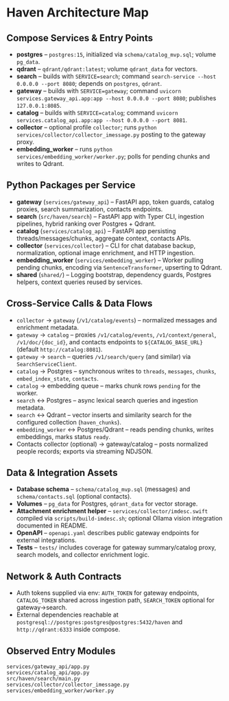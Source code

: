 # Haven Architecture Map

## Compose Services & Entry Points
- **postgres** – `postgres:15`, initialized via `schema/catalog_mvp.sql`; volume `pg_data`.
- **qdrant** – `qdrant/qdrant:latest`; volume `qdrant_data` for vectors.
- **search** – builds with `SERVICE=search`; command `search-service --host 0.0.0.0 --port 8080`; depends on `postgres`, `qdrant`.
- **gateway** – builds with `SERVICE=gateway`; command `uvicorn services.gateway_api.app:app --host 0.0.0.0 --port 8080`; publishes `127.0.0.1:8085`.
- **catalog** – builds with `SERVICE=catalog`; command `uvicorn services.catalog_api.app:app --host 0.0.0.0 --port 8081`.
- **collector** – optional profile `collector`; runs `python services/collector/collector_imessage.py` posting to the gateway proxy.
- **embedding_worker** – runs `python services/embedding_worker/worker.py`; polls for pending chunks and writes to Qdrant.

## Python Packages per Service
- **gateway** (`services/gateway_api`) – FastAPI app, token guards, catalog proxies, search summarization, contacts endpoints.
- **search** (`src/haven/search`) – FastAPI app with Typer CLI, ingestion pipelines, hybrid ranking over Postgres + Qdrant.
- **catalog** (`services/catalog_api`) – FastAPI app persisting threads/messages/chunks, aggregate context, contacts APIs.
- **collector** (`services/collector`) – CLI for chat database backup, normalization, optional image enrichment, and HTTP ingestion.
- **embedding_worker** (`services/embedding_worker`) – Worker pulling pending chunks, encoding via `SentenceTransformer`, upserting to Qdrant.
- **shared** (`shared/`) – Logging bootstrap, dependency guards, Postgres helpers, context queries reused by services.

## Cross-Service Calls & Data Flows
- `collector` → `gateway` (`/v1/catalog/events`) – normalized messages and enrichment metadata.
- `gateway` → `catalog` – proxies `/v1/catalog/events`, `/v1/context/general`, `/v1/doc/{doc_id}`, and contacts endpoints to `${CATALOG_BASE_URL}` (default `http://catalog:8081`).
- `gateway` → `search` – queries `/v1/search/query` (and similar) via `SearchServiceClient`.
- `catalog` → Postgres – synchronous writes to `threads`, `messages`, `chunks`, `embed_index_state`, `contacts`.
- `catalog` → embedding queue – marks chunk rows `pending` for the worker.
- `search` ↔ Postgres – async lexical search queries and ingestion metadata.
- `search` ↔ Qdrant – vector inserts and similarity search for the configured collection (`haven_chunks`).
- `embedding_worker` ↔ Postgres/Qdrant – reads pending chunks, writes embeddings, marks status `ready`.
- Contacts collector (optional) → gateway/catalog – posts normalized people records; exports via streaming NDJSON.

## Data & Integration Assets
- **Database schema** – `schema/catalog_mvp.sql` (messages) and `schema/contacts.sql` (optional contacts).
- **Volumes** – `pg_data` for Postgres, `qdrant_data` for vector storage.
- **Attachment enrichment helper** – `services/collector/imdesc.swift` compiled via `scripts/build-imdesc.sh`; optional Ollama vision integration documented in README.
- **OpenAPI** – `openapi.yaml` describes public gateway endpoints for external integrations.
- **Tests** – `tests/` includes coverage for gateway summary/catalog proxy, search models, and collector enrichment logic.

## Network & Auth Contracts
- Auth tokens supplied via env: `AUTH_TOKEN` for gateway endpoints, `CATALOG_TOKEN` shared across ingestion path, `SEARCH_TOKEN` optional for gateway→search.
- External dependencies reachable at `postgresql://postgres:postgres@postgres:5432/haven` and `http://qdrant:6333` inside compose.

## Observed Entry Modules
```
services/gateway_api/app.py
services/catalog_api/app.py
src/haven/search/main.py
services/collector/collector_imessage.py
services/embedding_worker/worker.py
```
